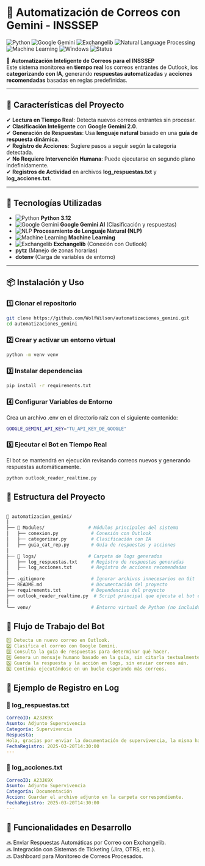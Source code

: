 # 📩 Automatización de Correos con Gemini - INSSSEP  

![Python](https://img.shields.io/badge/Python-3.12-blue?style=for-the-badge&logo=python)
![Google Gemini](https://img.shields.io/badge/Google-Gemini%202.0-ffca28?style=for-the-badge&logo=google)
![Exchangelib](https://img.shields.io/badge/Outlook-Exchangelib-blue?style=for-the-badge&logo=microsoftoutlook)
![Natural Language Processing](https://img.shields.io/badge/NLP-Processing-green?style=for-the-badge&logo=deepmind)
![Machine Learning](https://img.shields.io/badge/Machine%20Learning-Enabled-orange?style=for-the-badge&logo=pytorch)
![Windows](https://img.shields.io/badge/OS-Windows-lightgrey?style=for-the-badge&logo=windows)
![Status](https://img.shields.io/badge/Estado-En%20Desarrollo-orange?style=for-the-badge)

📢 **Automatización Inteligente de Correos para el INSSSEP**  
Este sistema monitorea en **tiempo real** los correos entrantes de Outlook, los **categorizando con IA**, generando **respuestas automatizadas** y **acciones recomendadas** basadas en reglas predefinidas.  

---

## 🚀 **Características del Proyecto**
✔ **Lectura en Tiempo Real**: Detecta nuevos correos entrantes sin procesar.  
✔ **Clasificación Inteligente** con **Google Gemini 2.0**.  
✔ **Generación de Respuestas**: Usa **lenguaje natural** basado en una **guía de respuesta dinámica**.  
✔ **Registro de Acciones**: Sugiere pasos a seguir según la categoría detectada.  
✔ **No Requiere Intervención Humana**: Puede ejecutarse en segundo plano indefinidamente.  
✔ **Registros de Actividad** en archivos **log_respuestas.txt** y **log_acciones.txt**.  

---

## 🔧 **Tecnologías Utilizadas**
- ![Python](https://img.shields.io/badge/Python-3.12-blue?style=flat-square&logo=python) **Python 3.12**
- ![Google Gemini](https://img.shields.io/badge/Gemini-2.0-red?style=flat-square&logo=google) **Google Gemini AI** (Clasificación y respuestas)
- ![NLP](https://img.shields.io/badge/NLP-Processing-green?style=flat-square&logo=deepmind) **Procesamiento de Lenguaje Natural (NLP)**
- ![Machine Learning](https://img.shields.io/badge/Machine%20Learning-Enabled-orange?style=flat-square&logo=pytorch) **Machine Learning**
- ![Exchangelib](https://img.shields.io/badge/Exchangelib-Outlook-blue?style=flat-square&logo=microsoftoutlook) **Exchangelib** (Conexión con Outlook)
- **pytz** (Manejo de zonas horarias)
- **dotenv** (Carga de variables de entorno)

---

## 📦 **Instalación y Uso**
### 1️⃣ **Clonar el repositorio**
```sh
git clone https://github.com/WolfWilson/automatizaciones_gemini.git
cd automatizaciones_gemini
```

###  2️⃣ **Crear y activar un entorno virtual**

```sh
python -m venv venv
```

###  3️⃣ **Instalar dependencias**

```sh
pip install -r requirements.txt

```
###  4️⃣ **Configurar Variables de Entorno**
Crea un archivo .env en el directorio raíz con el siguiente contenido:
```sh
GOOGLE_GEMINI_API_KEY="TU_API_KEY_DE_GOOGLE"

```
###  5️⃣ **Ejecutar el Bot en Tiempo Real**
El bot se mantendrá en ejecución revisando correos nuevos y generando respuestas automáticamente.

```sh
python outlook_reader_realtime.py

```

## 📂 Estructura del Proyecto
```sh

📂 automatizacion_gemini/
│
├── 📂 Modules/                # Módulos principales del sistema
│   ├── conexion.py            # Conexión con Outlook
│   ├── categorizar.py         # Clasificación con IA
│   ├── guia_cat_rep.py        # Guía de respuestas y acciones
│
├── 📂 logs/                   # Carpeta de logs generados
│   ├── log_respuestas.txt     # Registro de respuestas generadas
│   ├── log_acciones.txt       # Registro de acciones recomendadas
│
├── .gitignore                 # Ignorar archivos innecesarios en Git
├── README.md                  # Documentación del proyecto
├── requirements.txt           # Dependencias del proyecto
├── outlook_reader_realtime.py  # Script principal que ejecuta el bot en tiempo real
│
└── venv/                      # Entorno virtual de Python (no incluido en Git)


```
## 🔄 Flujo de Trabajo del Bot

```yaml
1️⃣ Detecta un nuevo correo en Outlook.  
2️⃣ Clasifica el correo con Google Gemini.  
3️⃣ Consulta la guía de respuestas para determinar qué hacer.  
4️⃣ Genera un mensaje humano basado en la guía, sin citarla textualmente.  
5️⃣ Guarda la respuesta y la acción en logs, sin enviar correos aún.  
6️⃣ Continúa ejecutándose en un bucle esperando más correos. 
```

## 📄 Ejemplo de Registro en Log
### 📂 log_respuestas.txt

```yaml
CorreoID: A23JK9X
Asunto: Adjunto Supervivencia
Categoría: Supervivencia
Respuesta:
Hola, gracias por enviar la documentación de supervivencia, la misma ha sido recibida y será sujeta a verificación. Ante cualquier necesidad nos estaremos comunicando con Ud. a la brevedad
FechaRegistro: 2025-03-20T14:30:00
---
```
### 📂 log_acciones.txt

```yaml
CorreoID: A23JK9X
Asunto: Adjunto Supervivencia
Categoría: Documentación
Accion: Guardar el archivo adjunto en la carpeta correspondiente.
FechaRegistro: 2025-03-20T14:30:00
---

```


## 🚧 Funcionalidades en Desarrollo 
🔜 Enviar Respuestas Automáticas por Correo con Exchangelib.  
🔜 Integración con Sistemas de Ticketing (Jira, OTRS, etc.).  
🔜 Dashboard para Monitoreo de Correos Procesados.  